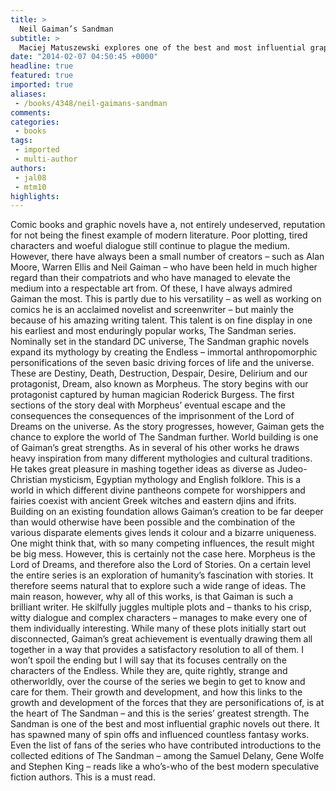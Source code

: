 ```yaml
---
title: >
  Neil Gaiman’s Sandman
subtitle: >
  Maciej Matuszewski explores one of the best and most influential graphic novels
date: "2014-02-07 04:50:45 +0000"
headline: true
featured: true
imported: true
aliases:
 - /books/4348/neil-gaimans-sandman
comments:
categories:
 - books
tags:
 - imported
 - multi-author
authors:
 - jal08
 - mtm10
highlights:
---
```


Comic books and graphic novels have a, not entirely undeserved, reputation for not being the finest example of modern literature. Poor plotting, tired characters and woeful dialogue still continue to plague the medium. However, there have always been a small number of creators – such as Alan Moore, Warren Ellis and Neil Gaiman – who have been held in much higher regard than their compatriots and who have managed to elevate the medium into a respectable art from. Of these, I have always admired Gaiman the most. This is partly due to his versatility – as well as working on comics he is an acclaimed novelist and screenwriter – but mainly the because of his amazing writing talent. This talent is on fine display in one his earliest and most enduringly popular works, The Sandman series.
Nominally set in the standard DC universe, The Sandman graphic novels expand its mythology by creating the Endless – immortal anthropomorphic personifications of the seven basic driving forces of life and the universe. These are Destiny, Death, Destruction, Despair, Desire, Delirium and our protagonist, Dream, also known as Morpheus. The story begins with our protagonist captured by human magician Roderick Burgess. The first sections of the story deal with Morpheus’ eventual escape and the consequences the consequences of the imprisonment of the Lord of Dreams on the universe. As the story progresses, however, Gaiman gets the chance to explore the world of The Sandman further. World building is one of Gaiman’s great strengths. As in several of his other works he draws heavy inspiration from many different mythologies and cultural traditions. He takes great pleasure in mashing together ideas as diverse as Judeo-Christian mysticism, Egyptian mythology and English folklore. This is a world in which different divine pantheons compete for worshippers and fairies coexist with ancient Greek witches and eastern djins and ifrits. Building on an existing foundation allows Gaiman’s creation to be far deeper than would otherwise have been possible and the combination of the various disparate elements gives lends it colour and a bizarre uniqueness.
One might think that, with so many competing influences, the result might be big mess. However, this is certainly not the case here. Morpheus is the Lord of Dreams, and therefore also the Lord of Stories. On a certain level the entire series is an exploration of humanity’s fascination with stories. It therefore seems natural that to explore such a wide range of ideas.
The main reason, however, why all of this works, is that Gaiman is such a brilliant writer. He skilfully juggles multiple plots and – thanks to his crisp, witty dialogue and complex characters – manages to make every one of them individually interesting. While many of these plots initially start out disconnected, Gaiman’s great achievement is eventually drawing them all together in a way that provides a satisfactory resolution to all of them. I won’t spoil the ending but I will say that its focuses centrally on the characters of the Endless. While they are, quite rightly, strange and otherworldly, over the course of the series we begin to get to know and care for them. Their growth and development, and how this links to the growth and development of the forces that they are personifications of, is at the heart of The Sandman – and this is the series’ greatest strength.
The Sandman is one of the best and most influential graphic novels out there. It has spawned many of spin offs and influenced countless fantasy works. Even the list of fans of the series who have contributed introductions to the collected editions of The Sandman – among the Samuel Delany, Gene Wolfe and Stephen King – reads like a who’s-who of the best modern speculative fiction authors. This is a must read.
